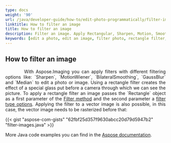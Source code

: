 ```yaml
---
type: docs
weight: '90'
url: /java/developer-guide/how-to/edit-photo-programmatically/filter-image
linktitle: How to filter an image
title: How to filter an image
description: Filter an image. Apply Rectangular, Sharpen, Motion, Smoothing, Blur, and Median filters.
keywords: [edit a photo, edit an image, filter photo, rectangle filter, sharpen filter, Gauss blur]
---
```


## How to filter an image

<p align='justify'>
&nbsp;&nbsp;&nbsp;&nbsp;&nbsp;&nbsp;&nbsp;&nbsp;
With Aspose.Imaging you can apply filters with different filtering options like: `Sharpen`, `MotionWiener`, `BilateralSmoothing`, `GaussBlur` and `Median` to edit a photo or image. Using a rectangle filter creates the effect of a special glass put before a camera through which we can see the picture. To apply a rectangle filter an image passes the `Rectangle` object as a first parameter of the
<a href="https://reference.aspose.com/imaging/java/com.aspose.imaging/rasterimage/#filter-com.aspose.imaging.Rectangle-com.aspose.imaging.imagefilters.filteroptions.FilterOptionsBase-">Filter method</a>  and the second parameter a
<a href="https://reference.aspose.com/imaging/java/com.aspose.imaging.imagefilters.filteroptions/">filter type options</a>. Applying the filter to a vector image is also possible, in this case, the vector image needs to be rasterized before that:
</p>

{{< gist "aspose-com-gists" "62fbf25d357f9630abcc20d79d5947b2" "filter-images.java" >}}

More Java code examples you can find in the <a href="https://docs.aspose.com/imaging/java/applying-median-and-wiener-filters/">Aspose documentation</a>.
